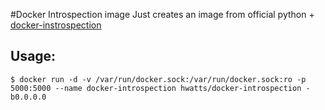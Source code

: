 #Docker Introspection image
Just creates an image from official python + [docker-instrospection](https://github.com/avishai-ish-shalom/docker-introspection)

## Usage:

	$ docker run -d -v /var/run/docker.sock:/var/run/docker.sock:ro -p 5000:5000 --name docker-introspection hwatts/docker-introspection -b0.0.0.0


